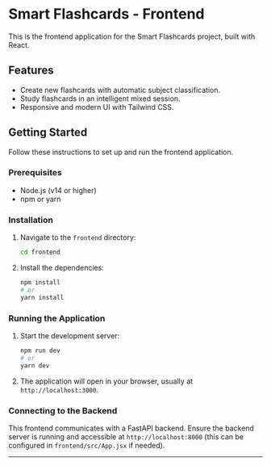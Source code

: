 # Smart Flashcards - Frontend

This is the frontend application for the Smart Flashcards project, built with React.

## Features

- Create new flashcards with automatic subject classification.
- Study flashcards in an intelligent mixed session.
- Responsive and modern UI with Tailwind CSS.

## Getting Started

Follow these instructions to set up and run the frontend application.

### Prerequisites

- Node.js (v14 or higher)
- npm or yarn

### Installation

1.  Navigate to the `frontend` directory:
    ```bash
    cd frontend
    ```
2.  Install the dependencies:
    ```bash
    npm install
    # or
    yarn install
    ```

### Running the Application

1.  Start the development server:
    ```bash
    npm run dev
    # or
    yarn dev
    ```
2.  The application will open in your browser, usually at `http://localhost:3000`.

### Connecting to the Backend

This frontend communicates with a FastAPI backend. Ensure the backend server is running and accessible at `http://localhost:8000` (this can be configured in `frontend/src/App.jsx` if needed).

---
